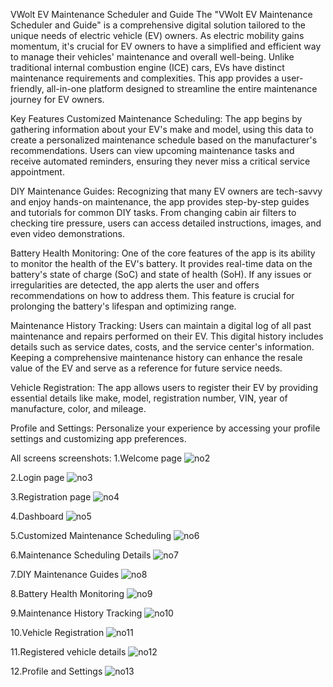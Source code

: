 VWolt EV Maintenance Scheduler and Guide
The "VWolt EV Maintenance Scheduler and Guide" is a comprehensive digital solution tailored to the unique needs of electric vehicle (EV) owners. As electric mobility gains momentum, it's crucial for EV owners to have a simplified and efficient way to manage their vehicles' maintenance and overall well-being. Unlike traditional internal combustion engine (ICE) cars, EVs have distinct maintenance requirements and complexities. This app provides a user-friendly, all-in-one platform designed to streamline the entire maintenance journey for EV owners.

Key Features
Customized Maintenance Scheduling: The app begins by gathering information about your EV's make and model, using this data to create a personalized maintenance schedule based on the manufacturer's recommendations. Users can view upcoming maintenance tasks and receive automated reminders, ensuring they never miss a critical service appointment.

DIY Maintenance Guides: Recognizing that many EV owners are tech-savvy and enjoy hands-on maintenance, the app provides step-by-step guides and tutorials for common DIY tasks. From changing cabin air filters to checking tire pressure, users can access detailed instructions, images, and even video demonstrations.

Battery Health Monitoring: One of the core features of the app is its ability to monitor the health of the EV's battery. It provides real-time data on the battery's state of charge (SoC) and state of health (SoH). If any issues or irregularities are detected, the app alerts the user and offers recommendations on how to address them. This feature is crucial for prolonging the battery's lifespan and optimizing range.

Maintenance History Tracking: Users can maintain a digital log of all past maintenance and repairs performed on their EV. This digital history includes details such as service dates, costs, and the service center's information. Keeping a comprehensive maintenance history can enhance the resale value of the EV and serve as a reference for future service needs.

Vehicle Registration: The app allows users to register their EV by providing essential details like make, model, registration number, VIN, year of manufacture, color, and mileage.

Profile and Settings: Personalize your experience by accessing your profile settings and customizing app preferences.

All screens screenshots:
1.Welcome page
![no2](https://github.com/vatsrashi/VWolt/assets/128565962/f6f7aade-6216-4857-84e1-fda6f1a4a6dc)

2.Login page
![no3](https://github.com/vatsrashi/VWolt/assets/128565962/3446609f-5397-40e3-b485-c49ad8b43c28)

3.Registration page
![no4](https://github.com/vatsrashi/VWolt/assets/128565962/bfded3c5-d819-4e78-b332-2f253474fa1e)

4.Dashboard
![no5](https://github.com/vatsrashi/VWolt/assets/128565962/4ec2fcf7-9e2b-42a0-b275-95c28c7b8902)

5.Customized Maintenance Scheduling
![no6](https://github.com/vatsrashi/VWolt/assets/128565962/5fbf1f5b-c88a-4f8f-a2ca-e72424df5005)

6.Maintenance Scheduling Details
![no7](https://github.com/vatsrashi/VWolt/assets/128565962/6b2e3cb6-d7ba-414e-90e3-2137cb16909d)

7.DIY Maintenance Guides
![no8](https://github.com/vatsrashi/VWolt/assets/128565962/062dd484-9d41-4fa4-9b36-0a1a4cf7715f)

8.Battery Health Monitoring
![no9](https://github.com/vatsrashi/VWolt/assets/128565962/9a534993-c74b-483f-8168-1913edeb3492)

9.Maintenance History Tracking
![no10](https://github.com/vatsrashi/VWolt/assets/128565962/d1138639-bea0-4211-ae53-56ae8b9ebdae)

10.Vehicle Registration
![no11](https://github.com/vatsrashi/VWolt/assets/128565962/9faeb047-8924-4242-a383-b841be723020)

11.Registered vehicle details
![no12](https://github.com/vatsrashi/VWolt/assets/128565962/761e5430-1519-434f-b078-3cb9875daab3)

12.Profile and Settings
![no13](https://github.com/vatsrashi/VWolt/assets/128565962/533812fc-fa35-46bf-a025-8039fec85c44)
